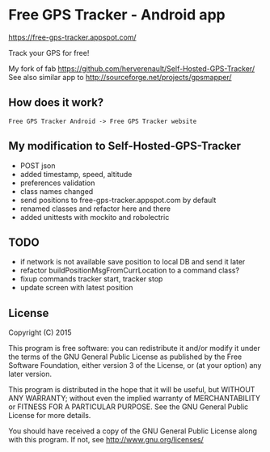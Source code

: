# Free GPS Tracker  - Android app

https://free-gps-tracker.appspot.com/

Track your GPS for free!


My fork of fab https://github.com/herverenault/Self-Hosted-GPS-Tracker/
See also similar app to http://sourceforge.net/projects/gpsmapper/


## How does it work?

    Free GPS Tracker Android -> Free GPS Tracker website


## My modification to Self-Hosted-GPS-Tracker

* POST json
* added timestamp, speed, altitude
* preferences validation
* class names changed
* send positions to free-gps-tracker.appspot.com by default
* renamed classes and refactor here and there
* added unittests with mockito and robolectric

## TODO
* if network is not available save position to local DB and send it later
* refactor buildPositionMsgFromCurrLocation to a command class?
* fixup commands tracker start, tracker stop
* update screen with latest position


## License

Copyright (C) 2015

This program is free software: you can redistribute it and/or modify
it under the terms of the GNU General Public License as published by
the Free Software Foundation, either version 3 of the License, or
(at your option) any later version.

This program is distributed in the hope that it will be useful,
but WITHOUT ANY WARRANTY; without even the implied warranty of
MERCHANTABILITY or FITNESS FOR A PARTICULAR PURPOSE.  See the
GNU General Public License for more details.

You should have received a copy of the GNU General Public License
along with this program.  If not, see <http://www.gnu.org/licenses/>


